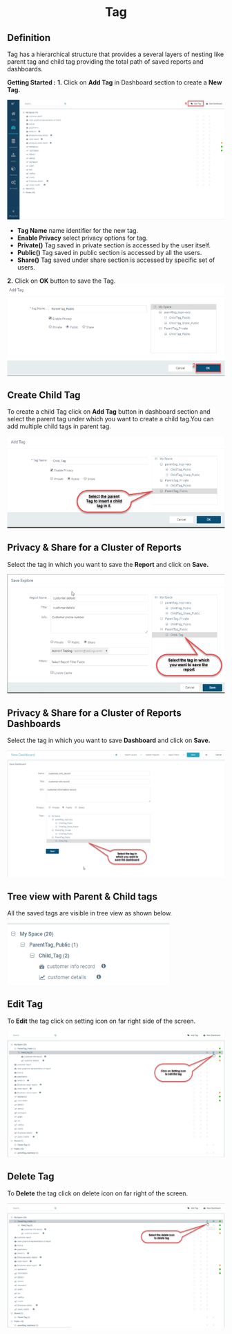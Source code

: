 <center><h1>Tag</h1></center>

## Definition

Tag has a hierarchical structure that provides a several layers of nesting like parent tag and child tag providing the total path of saved reports and dashboards.

**Getting Started :**
**1.** Click on **Add Tag** in Dashboard section to create a **New Tag.**

![enter image description here](https://raw.githubusercontent.com/sv18042016/fp1/457c21c373c4db9d2f1ae47344146723ffe79d2d/images/add_tag.png)

- **Tag Name** name identifier for the new tag.
- **Enable Privacy** select privacy options for tag. 
-  **Private()** Tag saved in private section is accessed by the user itself.
-  **Public()**  Tag saved in public section is accessed by all the users. 
-  **Share()**    Tag saved under share section is accessed by specific set of users.
  
**2.** Click on **OK** button to save the Tag.
![enter image description here](https://raw.githubusercontent.com/sv18042016/fp1/457c21c373c4db9d2f1ae47344146723ffe79d2d/images/tag_2.png)


## Create Child Tag 

To create a child Tag click on **Add Tag** button in dashboard section and select the parent tag under which you want to create a child tag.You can add multiple child tags in parent tag.

![enter image description here](https://raw.githubusercontent.com/sv18042016/fp1/c1b8fc9522826986d90afc6df61df3f988227475/images/child_tag.png)


## Privacy & Share for a Cluster of Reports

Select the tag in which you want to save the **Report**  and click on **Save.**

![enter image description here](https://raw.githubusercontent.com/sv18042016/fp1/48df1ea04c2a595b12cbc950174ccae53a3669e2/images/report_tag.png)

## Privacy & Share for a Cluster of Reports Dashboards

Select the tag in which you want to save **Dashboard**  and click on **Save.**

![enter image description here](https://raw.githubusercontent.com/sv18042016/fp1/0fb2c0fe9fbc99b6ac2cd3d818fe7533a74872b8/images/2018-02-06_16-09-56.png)

## Tree view with Parent & Child tags

All the saved tags are visible in tree view as shown below.

![enter image description here](https://raw.githubusercontent.com/sv18042016/fp1/191f8906591a719bb70c33b807cb4c3dabf4ed4e/images/tree_view.png)

## Edit Tag

To **Edit** the tag click on setting icon on far right side of the screen.

![enter image description here](https://raw.githubusercontent.com/sv18042016/fp1/e571af6fdf36fb0e58a5248a84669f5f73f5703f/images/edit_tag.png)

## Delete Tag

To **Delete** the tag click on delete icon on far right of the screen.

![enter image description here](https://raw.githubusercontent.com/sv18042016/fp1/e571af6fdf36fb0e58a5248a84669f5f73f5703f/images/delete_tag.png)

<!--stackedit_data:
eyJoaXN0b3J5IjpbMTAwMTc4MDAxN119
-->